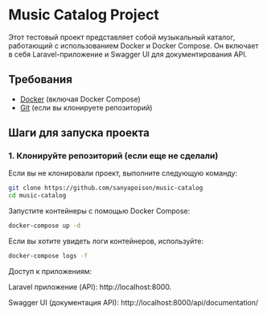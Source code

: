 # Music Catalog Project

Этот тестовый проект представляет собой музыкальный каталог, работающий с использованием Docker и Docker Compose. Он включает в себя Laravel-приложение и Swagger UI для документирования API.

## Требования

- [Docker](https://www.docker.com/) (включая Docker Compose)
- [Git](https://git-scm.com/) (если вы клонируете репозиторий)

## Шаги для запуска проекта

### 1. Клонируйте репозиторий (если еще не сделали)

Если вы не клонировали проект, выполните следующую команду:

```bash
git clone https://github.com/sanyapoison/music-catalog
cd music-catalog
```

Запустите контейнеры с помощью Docker Compose:
```bash
docker-compose up -d
```

Если вы хотите увидеть логи контейнеров, используйте:
```bash
docker-compose logs -f
```

Доступ к приложениям:

Laravel приложение (API): http://localhost:8000.

Swagger UI (документация API): http://localhost:8000/api/documentation/